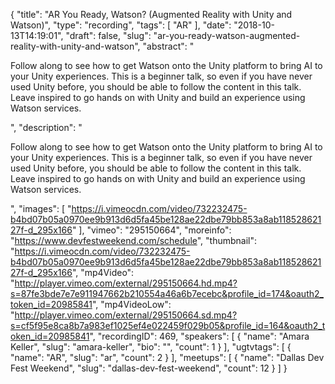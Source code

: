 {
  "title": "AR You Ready, Watson? (Augmented Reality with Unity and Watson)",
  "type": "recording",
  "tags": [
    "AR"
  ],
  "date": "2018-10-13T14:19:01",
  "draft": false,
  "slug": "ar-you-ready-watson-augmented-reality-with-unity-and-watson",
  "abstract": "<p>Follow along to see how to get Watson onto the Unity platform to bring AI to your Unity experiences. This is a beginner talk, so even if you have never used Unity before, you should be able to follow the content in this talk. Leave inspired to go hands on with Unity and build an experience using Watson services.</p>",
  "description": "<p>Follow along to see how to get Watson onto the Unity platform to bring AI to your Unity experiences. This is a beginner talk, so even if you have never used Unity before, you should be able to follow the content in this talk. Leave inspired to go hands on with Unity and build an experience using Watson services.</p>",
  "images": [
    "https://i.vimeocdn.com/video/732232475-b4bd07b05a0970ee9b913d6d5fa45be128ae22dbe79bb853a8ab11852862127f-d_295x166"
  ],
  "vimeo": "295150664",
  "moreinfo": "https://www.devfestweekend.com/schedule",
  "thumbnail": "https://i.vimeocdn.com/video/732232475-b4bd07b05a0970ee9b913d6d5fa45be128ae22dbe79bb853a8ab11852862127f-d_295x166",
  "mp4Video": "http://player.vimeo.com/external/295150664.hd.mp4?s=87fe3bde7e7e911947662b210554a46a6b7ecebc&profile_id=174&oauth2_token_id=20985841",
  "mp4VideoLow": "http://player.vimeo.com/external/295150664.sd.mp4?s=cf5f95e8ca8b7a983ef1025ef4e022459f029b05&profile_id=164&oauth2_token_id=20985841",
  "recordingID": 469,
  "speakers": [
    {
      "name": "Amara Keller",
      "slug": "amara-keller",
      "bio": "",
      "count": 1
    }
  ],
  "ugtvtags": [
    {
      "name": "AR",
      "slug": "ar",
      "count": 2
    }
  ],
  "meetups": [
    {
      "name": "Dallas Dev Fest Weekend",
      "slug": "dallas-dev-fest-weekend",
      "count": 12
    }
  ]
}